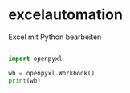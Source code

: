 # excelautomation
Excel mit Python bearbeiten

```Python

import openpyxl

wb = openpyxl.Workbook()
print(wb)


```